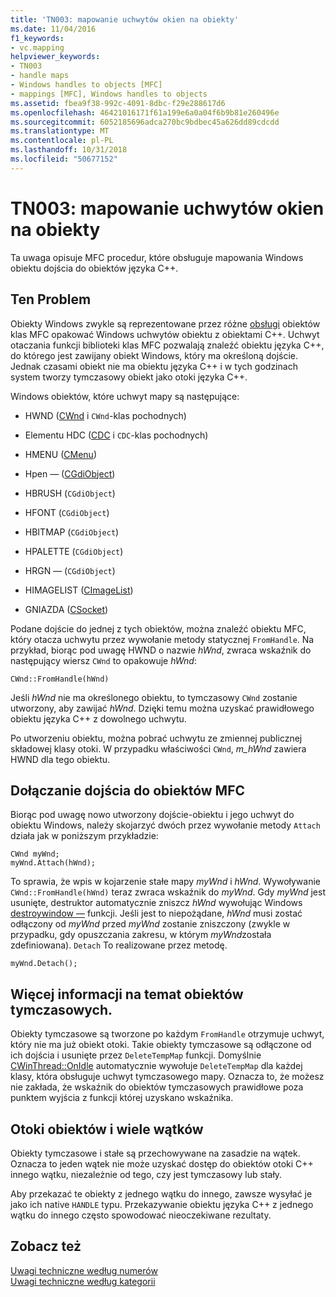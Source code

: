 ```yaml
---
title: 'TN003: mapowanie uchwytów okien na obiekty'
ms.date: 11/04/2016
f1_keywords:
- vc.mapping
helpviewer_keywords:
- TN003
- handle maps
- Windows handles to objects [MFC]
- mappings [MFC], Windows handles to objects
ms.assetid: fbea9f38-992c-4091-8dbc-f29e288617d6
ms.openlocfilehash: 46421016171f61a199e6a0a04f6b9b81e260496e
ms.sourcegitcommit: 6052185696adca270bc9bdbec45a626dd89cdcdd
ms.translationtype: MT
ms.contentlocale: pl-PL
ms.lasthandoff: 10/31/2018
ms.locfileid: "50677152"
---
```

# <a name="tn003-mapping-of-windows-handles-to-objects"></a>TN003: mapowanie uchwytów okien na obiekty

Ta uwaga opisuje MFC procedur, które obsługuje mapowania Windows obiektu dojścia do obiektów języka C++.

## <a name="the-problem"></a>Ten Problem

Obiekty Windows zwykle są reprezentowane przez różne [obsługi](/windows/desktop/WinProg/windows-data-types) obiektów klas MFC opakować Windows uchwytów obiektu z obiektami C++. Uchwyt otaczania funkcji biblioteki klas MFC pozwalają znaleźć obiektu języka C++, do którego jest zawijany obiekt Windows, który ma określoną dojście. Jednak czasami obiekt nie ma obiektu języka C++ i w tych godzinach system tworzy tymczasowy obiekt jako otoki języka C++.

Windows obiektów, które uchwyt mapy są następujące:

- HWND ([CWnd](../mfc/reference/cwnd-class.md) i `CWnd`-klas pochodnych)

- Elementu HDC ([CDC](../mfc/reference/cdc-class.md) i `CDC`-klas pochodnych)

- HMENU ([CMenu](../mfc/reference/cmenu-class.md))

- Hpen — ([CGdiObject](../mfc/reference/cgdiobject-class.md))

- HBRUSH (`CGdiObject`)

- HFONT (`CGdiObject`)

- HBITMAP (`CGdiObject`)

- HPALETTE (`CGdiObject`)

- HRGN — (`CGdiObject`)

- HIMAGELIST ([CImageList](../mfc/reference/cimagelist-class.md))

- GNIAZDA ([CSocket](../mfc/reference/csocket-class.md))

Podane dojście do jednej z tych obiektów, można znaleźć obiektu MFC, który otacza uchwytu przez wywołanie metody statycznej `FromHandle`. Na przykład, biorąc pod uwagę HWND o nazwie *hWnd*, zwraca wskaźnik do następujący wiersz `CWnd` to opakowuje *hWnd*:

```
CWnd::FromHandle(hWnd)
```

Jeśli *hWnd* nie ma określonego obiektu, to tymczasowy `CWnd` zostanie utworzony, aby zawijać *hWnd*. Dzięki temu można uzyskać prawidłowego obiektu języka C++ z dowolnego uchwytu.

Po utworzeniu obiektu, można pobrać uchwytu ze zmiennej publicznej składowej klasy otoki. W przypadku właściwości `CWnd`, *m_hWnd* zawiera HWND dla tego obiektu.

## <a name="attaching-handles-to-mfc-objects"></a>Dołączanie dojścia do obiektów MFC

Biorąc pod uwagę nowo utworzony dojście-obiektu i jego uchwyt do obiektu Windows, należy skojarzyć dwóch przez wywołanie metody `Attach` działa jak w poniższym przykładzie:

```
CWnd myWnd;
myWnd.Attach(hWnd);
```

To sprawia, że wpis w kojarzenie stałe mapy *myWnd* i *hWnd*. Wywoływanie `CWnd::FromHandle(hWnd)` teraz zwraca wskaźnik do *myWnd*. Gdy *myWnd* jest usunięte, destruktor automatycznie zniszcz *hWnd* wywołując Windows [destroywindow —](/windows/desktop/api/winuser/nf-winuser-destroywindow) funkcji. Jeśli jest to niepożądane, *hWnd* musi zostać odłączony od *myWnd* przed *myWnd* zostanie zniszczony (zwykle w przypadku, gdy opuszczania zakresu, w którym *myWnd*została zdefiniowana). `Detach` To realizowane przez metodę.

```
myWnd.Detach();
```

## <a name="more-about-temporary-objects"></a>Więcej informacji na temat obiektów tymczasowych.

Obiekty tymczasowe są tworzone po każdym `FromHandle` otrzymuje uchwyt, który nie ma już obiekt otoki. Takie obiekty tymczasowe są odłączone od ich dojścia i usunięte przez `DeleteTempMap` funkcji. Domyślnie [CWinThread::OnIdle](../mfc/reference/cwinthread-class.md#onidle) automatycznie wywołuje `DeleteTempMap` dla każdej klasy, która obsługuje uchwyt tymczasowego mapy. Oznacza to, że możesz nie zakłada, że wskaźnik do obiektów tymczasowych prawidłowe poza punktem wyjścia z funkcji której uzyskano wskaźnika.

## <a name="wrapper-objects-and-multiple-threads"></a>Otoki obiektów i wiele wątków

Obiekty tymczasowe i stałe są przechowywane na zasadzie na wątek. Oznacza to jeden wątek nie może uzyskać dostęp do obiektów otoki C++ innego wątku, niezależnie od tego, czy jest tymczasowy lub stały.

Aby przekazać te obiekty z jednego wątku do innego, zawsze wysyłać je jako ich native `HANDLE` typu. Przekazywanie obiektu języka C++ z jednego wątku do innego często spowodować nieoczekiwane rezultaty.

## <a name="see-also"></a>Zobacz też

[Uwagi techniczne według numerów](../mfc/technical-notes-by-number.md)<br/>
[Uwagi techniczne według kategorii](../mfc/technical-notes-by-category.md)


